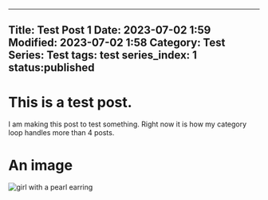 ---------------
Title: Test Post 1
Date: 2023-07-02 1:59
Modified: 2023-07-02 1:58
Category: Test
Series: Test
tags: test
series_index: 1
status:published
---------------

# This is a test post.

I am making this post to test something. Right now it is how my category loop handles more than 4 posts.

# An image

![girl with a pearl earring]({static}/images/Girl_with_a_Pearl_Earring.jpg)